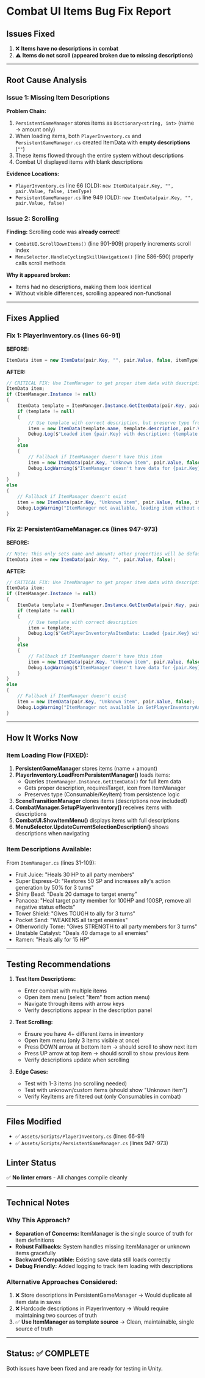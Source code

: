 # Combat UI Items Bug Fix Report

## Issues Fixed
1. ❌ **Items have no descriptions in combat**
2. ⚠️ **Items do not scroll (appeared broken due to missing descriptions)**

---

## Root Cause Analysis

### Issue 1: Missing Item Descriptions

**Problem Chain:**
1. `PersistentGameManager` stores items as `Dictionary<string, int>` (name → amount only)
2. When loading items, both `PlayerInventory.cs` and `PersistentGameManager.cs` created ItemData with **empty descriptions** (`""`)
3. These items flowed through the entire system without descriptions
4. Combat UI displayed items with blank descriptions

**Evidence Locations:**
- `PlayerInventory.cs` line 66 (OLD): `new ItemData(pair.Key, "", pair.Value, false, itemType)`
- `PersistentGameManager.cs` line 949 (OLD): `new ItemData(pair.Key, "", pair.Value, false)`

### Issue 2: Scrolling

**Finding:** Scrolling code was **already correct**!
- `CombatUI.ScrollDownItems()` (line 901-909) properly increments scroll index
- `MenuSelector.HandleCyclingSkillNavigation()` (line 586-590) properly calls scroll methods

**Why it appeared broken:**
- Items had no descriptions, making them look identical
- Without visible differences, scrolling appeared non-functional

---

## Fixes Applied

### Fix 1: PlayerInventory.cs (lines 66-91)

**BEFORE:**
```csharp
ItemData item = new ItemData(pair.Key, "", pair.Value, false, itemType);
```

**AFTER:**
```csharp
// CRITICAL FIX: Use ItemManager to get proper item data with description
ItemData item;
if (ItemManager.Instance != null)
{
    ItemData template = ItemManager.Instance.GetItemData(pair.Key, pair.Value);
    if (template != null)
    {
        // Use template with correct description, but preserve type from persistence
        item = new ItemData(template.name, template.description, pair.Value, template.requiresTarget, itemType, template.icon);
        Debug.Log($"Loaded item {pair.Key} with description: {template.description}");
    }
    else
    {
        // Fallback if ItemManager doesn't have this item
        item = new ItemData(pair.Key, "Unknown item", pair.Value, false, itemType);
        Debug.LogWarning($"ItemManager doesn't have data for {pair.Key}, using fallback");
    }
}
else
{
    // Fallback if ItemManager doesn't exist
    item = new ItemData(pair.Key, "Unknown item", pair.Value, false, itemType);
    Debug.LogWarning("ItemManager not available, loading item without description");
}
```

### Fix 2: PersistentGameManager.cs (lines 947-973)

**BEFORE:**
```csharp
// Note: This only sets name and amount; other properties will be default
ItemData item = new ItemData(pair.Key, "", pair.Value, false);
```

**AFTER:**
```csharp
// CRITICAL FIX: Use ItemManager to get proper item data with description
ItemData item;
if (ItemManager.Instance != null)
{
    ItemData template = ItemManager.Instance.GetItemData(pair.Key, pair.Value);
    if (template != null)
    {
        // Use template with correct description
        item = template;
        Debug.Log($"GetPlayerInventoryAsItemData: Loaded {pair.Key} with description: {template.description}");
    }
    else
    {
        // Fallback if ItemManager doesn't have this item
        item = new ItemData(pair.Key, "Unknown item", pair.Value, false);
        Debug.LogWarning($"ItemManager doesn't have data for {pair.Key}, using fallback");
    }
}
else
{
    // Fallback if ItemManager doesn't exist
    item = new ItemData(pair.Key, "Unknown item", pair.Value, false);
    Debug.LogWarning("ItemManager not available in GetPlayerInventoryAsItemData");
}
```

---

## How It Works Now

### Item Loading Flow (FIXED):
1. **PersistentGameManager** stores items (name + amount)
2. **PlayerInventory.LoadFromPersistentManager()** loads items:
   - Queries `ItemManager.Instance.GetItemData()` for full item data
   - Gets proper description, requiresTarget, icon from ItemManager
   - Preserves type (Consumable/KeyItem) from persistence logic
3. **SceneTransitionManager** clones items (descriptions now included!)
4. **CombatManager.SetupPlayerInventory()** receives items with descriptions
5. **CombatUI.ShowItemMenu()** displays items with full descriptions
6. **MenuSelector.UpdateCurrentSelectionDescription()** shows descriptions when navigating

### Item Descriptions Available:
From `ItemManager.cs` (lines 31-109):
- Fruit Juice: "Heals 30 HP to all party members"
- Super Espress-O: "Restores 50 SP and increases ally's action generation by 50% for 3 turns"
- Shiny Bead: "Deals 20 damage to target enemy"
- Panacea: "Heal target party member for 100HP and 100SP, remove all negative status effects"
- Tower Shield: "Gives TOUGH to ally for 3 turns"
- Pocket Sand: "WEAKENS all target enemies"
- Otherworldly Tome: "Gives STRENGTH to all party members for 3 turns"
- Unstable Catalyst: "Deals 40 damage to all enemies"
- Ramen: "Heals ally for 15 HP"

---

## Testing Recommendations

1. **Test Item Descriptions:**
   - Enter combat with multiple items
   - Open item menu (select "Item" from action menu)
   - Navigate through items with arrow keys
   - Verify descriptions appear in the description panel

2. **Test Scrolling:**
   - Ensure you have 4+ different items in inventory
   - Open item menu (only 3 items visible at once)
   - Press DOWN arrow at bottom item → should scroll to show next item
   - Press UP arrow at top item → should scroll to show previous item
   - Verify descriptions update when scrolling

3. **Edge Cases:**
   - Test with 1-3 items (no scrolling needed)
   - Test with unknown/custom items (should show "Unknown item")
   - Verify KeyItems are filtered out (only Consumables in combat)

---

## Files Modified
- ✅ `Assets/Scripts/PlayerInventory.cs` (lines 66-91)
- ✅ `Assets/Scripts/PersistentGameManager.cs` (lines 947-973)

## Linter Status
✅ **No linter errors** - All changes compile cleanly

---

## Technical Notes

### Why This Approach?
- **Separation of Concerns:** ItemManager is the single source of truth for item definitions
- **Robust Fallbacks:** System handles missing ItemManager or unknown items gracefully
- **Backward Compatible:** Existing save data still loads correctly
- **Debug Friendly:** Added logging to track item loading with descriptions

### Alternative Approaches Considered:
1. ❌ Store descriptions in PersistentGameManager → Would duplicate all item data in saves
2. ❌ Hardcode descriptions in PlayerInventory → Would require maintaining two sources of truth
3. ✅ **Use ItemManager as template source** → Clean, maintainable, single source of truth

---

## Status: ✅ COMPLETE
Both issues have been fixed and are ready for testing in Unity.

